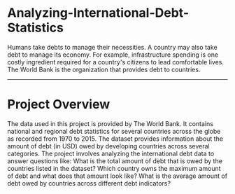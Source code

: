 # Analyzing-International-Debt-Statistics
Humans take debts to manage their necessities. A country may also take debt to manage its economy. For example, infrastructure spending is one costly ingredient required for a country's citizens to lead comfortable lives. The World Bank is the organization that provides debt to countries.

***

# Project Overview
The data used in this project is provided by The World Bank. It contains national and regional debt statistics for several countries across the globe as recorded from 1970 to 2015.
The dataset provides information about the amount of debt (in USD) owed by developing countries across several categories.
The project involves analyzing the international debt data to answer questions like: 
What is the total amount of debt that is owed by the countries listed in the dataset?
Which country owns the maximum amount of debt and what does that amount look like?
What is the average amount of debt owed by countries across different debt indicators?
